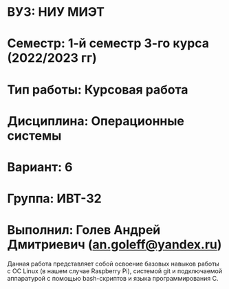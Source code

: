 # ВУЗ: НИУ МИЭТ
# Семестр: 1-й семестр 3-го курса (2022/2023 гг) 
# Тип работы: Курсовая работа
# Дисциплина: Операционные системы
# Вариант: 6
# Группа: ИВТ-32
# Выполнил: Голев Андрей Дмитриевич (an.goleff@yandex.ru)

Данная работа представляет собой освоение базовых навыков
работы с ОС Linux (в нашем случае Raspberry Pi), системой git
и подключаемой аппаратурой с помощью bash-скриптов и языка программирования C. 
